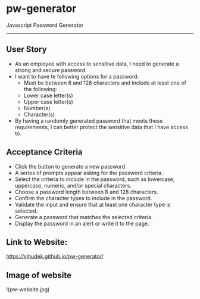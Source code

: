 # pw-generator
Javascript Password Generator

***

## User Story
* As an employee with access to sensitive data, I need to generate a strong and secure password. 
* I want to have te following options for a password:
  * Must be between 8 and 128 characters and include at least one of the following:
  * Lower case letter(s)
  * Upper case letter(s)
  * Number(s)
  * Character(s)
* By having a randomly generated password that meets these requirements, I can better protect the sensitive data that I have access to.

## Acceptance Criteria
* Click the button to generate a new password.
* A series of prompts appear asking for the password criteria.
* Select the criteria to include in the password, such as lowercase, uppercase, numeric, and/or special characters.
* Choose a password length between 8 and 128 characters.
* Confirm the character types to include in the password.
* Validate the input and ensure that at least one character type is selected.
* Generate a password that matches the selected criteria.
* Display the password in an alert or write it to the page.

## Link to Website:

https://sjhudek.github.io/pw-generator/

## Image of website

!(pw-website.jpg)
